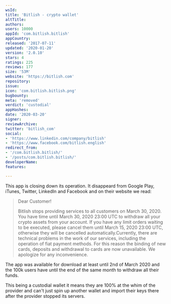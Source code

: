 ```yaml
---
wsId: 
title: 'Bitlish - crypto wallet'
altTitle: 
authors: 
users: 10000
appId: 'com.bitlish.bitlish'
appCountry: 
released: '2017-07-11'
updated: '2020-01-20'
version: '2.0.10'
stars: 4
ratings: 225
reviews: 177
size: '53M'
website: 'https://bitlish.com'
repository: 
issue: 
icon: 'com.bitlish.bitlish.png'
bugbounty: 
meta: 'removed'
verdict: 'custodial'
appHashes: 
date: '2020-03-20'
signer: 
reviewArchive: 
twitter: 'bitlish_com'
social:
- 'https://www.linkedin.com/company/bitlish'
- 'https://www.facebook.com/bitlish.english'
redirect_from:
- '/com.bitlish.bitlish/'
- '/posts/com.bitlish.bitlish/'
developerName: 
features: 

---
```


This app is closing down its operation. It disappeard from Google Play, iTunes,
Twitter, LinkedIn and Facebook and on their website we read:

> Dear Customer!
> 
> Bitlish stops providing services to all customers on March 30, 2020. You have
  time until March 30, 2020 23:00 UTC to withdraw all your crypto assets from
  your account. If you have any limit orders waiting to be executed, please
  cancel them until March 15, 2020 23:00 UTC, otherwise they will be cancelled
  automatically.Currently, there are technical problems in the work of our
  services, including the operation of fiat payment methods. For this reason the
  binding of new cards, deposits and withdrawal to cards are now unavailable.
  We apologize for any inconvenience.

The app was available for download at least until 2nd of March 2020 and the
100k users have until the end of the same month to withdraw all their funds.

This being a custodial wallet it means they are 100% at the whim of the provider
and can't just spin up another wallet and import their keys there after the
provider stopped its servers.
